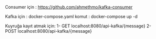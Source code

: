 Consumer için : https://github.com/ahmethmo/kafka-consumer

Kafka için : docker-compose.yaml
  komut : docker-compose up -d
   
Kuyruğa kayıt atmak için:
  1- GET localhost:8080/api-kafka/{message}
  2- POST localhost:8080/api-kafka/{message}
